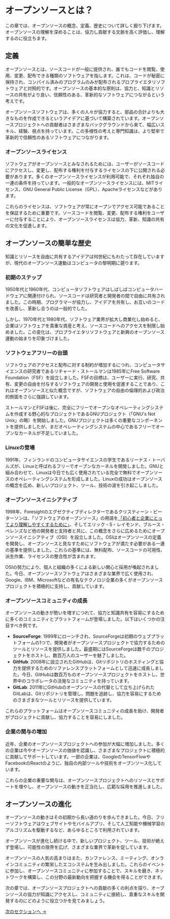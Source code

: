# オープンソースとは？

この章では、オープンソースの概念、定義、歴史について詳しく掘り下げます。オープンソースの理解を深めることは、協力し貢献する文脈を高く評価し、理解するのに役立ちます。

## 定義

オープンソースとは、ソースコードが一般に提供され、誰でもコードを閲覧、使用、変更、配布できる種類のソフトウェアを指します。これは、コードが秘密に保持され、コンパイル済みのプログラムのみが配布されるプロプライエタリソフトウェアと対照的です。オープンソースの基本的な原則は、協力と、知識とリソースの共有がより良い、信頼性のある、革新的なソフトウェアにつながるという考えです。

オープンソースソフトウェアは、多くの人々が協力すると、部品の合計よりも大きなものを作成できるというアイデアに基づいて構築されています。オープンソースプロジェクトへの貢献者はさまざまなバックグラウンドから来て、幅広いスキル、経験、視点を持っています。この多様性の考えと専門知識は、より堅牢で革新的で信頼性のあるソフトウェアにつながります。

### オープンソースライセンス

ソフトウェアがオープンソースとみなされるためには、ユーザーがソースコードにアクセスし、変更し、配布する権利を付与するライセンスの下に公開される必要があります。多くのオープンソースライセンスが利用可能で、それぞれ独自の一連の条件を持っています。一般的なオープンソースライセンスには、MITライセンス、GNU General Public License（GPL）、Apacheライセンスなどがあります。

これらのライセンスは、ソフトウェアが常にオープンでアクセス可能であることを保証するために重要です。ソースコードを閲覧、変更、配布する権利をユーザーに付与することにより、オープンソースライセンスは協力、革新、知識の共有の文化を促進します。

## オープンソースの簡単な歴史

知識とリソースを自由に共有するアイデアは何世紀にもわたって存在していますが、現代のオープンソース運動はコンピュータの黎明期に遡ります。

### 初期のステップ

1950年代と1960年代、コンピュータソフトウェアはしばしばコンピュータハードウェアに関連付けられ、ソースコードは研究者と開発者の間で自由に共有されました。この時期、プログラマーが協力し、アイデアを共有し、お互いのコードを改善し、革新し合うのは一般的でした。

しかし、1970年代と1980年代、ソフトウェア業界が拡大し商業化し始めると、企業はソフトウェアを貴重な資産と考え、ソースコードへのアクセスを制限し始めました。この変化は、プロプライエタリソフトウェアと新興のオープンソース運動の始まりを印象づけました。

### ソフトウェアフリーの台頭

ソフトウェアのアクセスと配布に対する制約が増加するにつれ、コンピュータサイエンスの研究者であるリチャード・ストールマンは1985年にFree Software Foundation（FSF）を設立しました。FSFの目標は、ユーザーに実行、研究、共有、変更の自由を付与するソフトウェアの開発と使用を促進することであり、これはオープンソースと似た概念ですが、ソフトウェアの自由の倫理的および政治的側面をさらに強調しています。

ストールマンとFSFは後に、完全にフリーでオープンなオペレーティングシステムを作成する野心的なプロジェクトであるGNUプロジェクト（「GNU's Not Unix」の略）を開始しました。GNUプロジェクトは多くの重要なコンポーネントを提供しましたが、まだオペレーティングシステムの中心であるフリーでオープンなカーネルが不足していました。

### Linuxの登場

1991年、フィンランドのコンピュータサイエンスの学生であるリーナス・トーバルズが、Linuxと呼ばれるフリーでオープンなカーネルを開発しました。GNUと組み合わせて、Linuxは今日でも広く使用されている完全で無料でオープンソースのオペレーティングシステムを形成しました。Linuxの成功はオープンソースの概念を広め、新しいプロジェクト、ツール、技術の波を引き起こしました。

### オープンソースイニシアティブ

1998年、Foresightのエグゼクティブディレクターであるクリスティーン・ピーターソンは、「ソフトウェアのオープンソース」の用語を[「初心者と企業にとってより理解しやすくするために」](https://opensource.com/article/18/2/coining-term-open-source-software)、そしてエリック・S・レイモンド、ブルース・ペレンズなど他の開発者と支持者と共に、この概念をさらに広めるためにオープンソースイニシアティブ（OSI）を設立しました。OSIはオープンソースの定義を開発し、オープンソースと見なすためにソフトウェアが満たす必要がある一連の基準を提供しました。これらの基準には、無料配布、ソースコードの可用性、派生作業、ライセンスの整合性が含まれます。

OSIの努力により、個人と組織の多くによる新しい関心と採用が喚起されました。今日、オープンソースソフトウェアはさまざまな業界で広く使用され、Google、IBM、Microsoftなどの有名なテクノロジ企業の多くがオープンソースプロジェクトを積極的に支持し、貢献しています。

### オープンソースコミュニティの成長

オープンソースの動きが勢いを増すにつれて、協力と知識共有を容易にするために多くのコミュニティとプラットフォームが登場しました。以下はいくつかの注目すべき例です。

- **SourceForge**: 1999年にローンチされ、SourceForgeは初期のウェブプラットフォームの1つで、開発者がオープンソースプロジェクトで協力するためのツールとリソースを提供しました。最盛期にはSourceForgeは数千のプロジェクトをホストし、数百万人のユーザーを魅了しました。
- **GitHub**: 2008年に設立されたGitHubは、Gitリポジトリのホスティングと協力を提供するためのリファレンスプラットフォームとして迅速に成長しました。今日、GitHubは数百万ものオープンソースプロジェクトをホストし、世界中のコラボレータの活発なコミュニティを持っています。
- **GitLab**: 2011年にGitHubのオープンソースの代替として立ち上げられたGitLabは、Gitリポジトリを管理し、問題を追跡し、協力を容易にするためのさまざまなツールとリソースを提供しています。

これらのプラットフォームはオープンソースコミュニティの成長を助け、開発者がプロジェクトに貢献し、協力することを容易にしました。

### 企業の関与の増加

近年、企業のオープンソースプロジェクトへの参加が大幅に増加しました。多くの企業は今やオープンソースの価値を認識し、さまざまなプロジェクトに積極的に貢献してサポートしています。一部の企業は、GoogleのTensorFlowやFacebookのReactのように、独自の内部ツールや技術をオープンソース化しています。

これらの企業の重要な関与は、オープンソースプロジェクトへのリソースとサポートを増やし、オープンソースの動きを正当化し、広範な採用を推進しました。

## オープンソースの進化

オープンソースの動きはその初期から長い道のりを歩んできました。今日、フリーソフトウェアはウェブサイトやモバイルアプリ、そして人工知能や機械学習のアルゴリズムを駆動するなど、あらゆるところで利用されています。

オープンソースが進化し続ける中で、新しいプロジェクト、ツール、技術が絶えず登場し、可能性の限界を広げ、さまざまな業界で革新を促しています。

オープンソースの人気の高まりはまた、カンファレンス、ミーティング、オンラインコミュニティの繁栄したエコシステムを生み出しました。これらのイベントに参加し、オープンソースコミュニティに参加することで、スキルを磨き、ネットワークを構築し、この分野の最新動向を把握する機会を得ることができます。

次の章では、オープンソースプロジェクトへの貢献の多くの利点を探り、オープンソースの協力が知識にアクセスし、コミュニティに接続し、貴重なスキルを開発するのにどのように役立つかを見てみましょう。

[次のセクションへ ->](./03-why-open-source.md)
